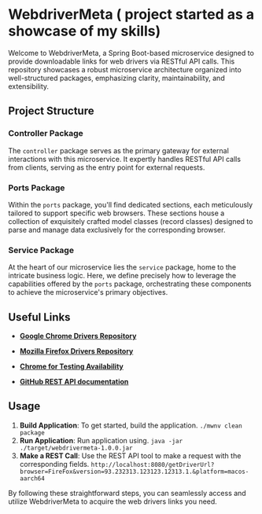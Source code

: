 # WebdriverMeta ( project started as a showcase of my skills)

Welcome to WebdriverMeta, a Spring Boot-based microservice designed to provide downloadable links for web drivers via RESTful API calls. This repository showcases a robust microservice architecture organized into well-structured packages, emphasizing clarity, maintainability, and extensibility.


## Project Structure

### Controller Package
The `controller` package serves as the primary gateway for external interactions with this microservice. It expertly handles RESTful API calls from clients, serving as the entry point for external requests.

### Ports Package
Within the `ports` package, you'll find dedicated sections, each meticulously tailored to support specific web browsers. These sections house a collection of exquisitely crafted model classes (record classes) designed to parse and manage data exclusively for the corresponding browser.

### Service Package
At the heart of our microservice lies the `service` package, home to the intricate business logic. Here, we define precisely how to leverage the capabilities offered by the `ports` package, orchestrating these components to achieve the microservice's primary objectives.

## Useful Links

- [**Google Chrome Drivers Repository**](https://googlechromelabs.github.io/chrome-for-testing/latest-versions-per-milestone-with-downloads.json)

- [**Mozilla Firefox Drivers Repository**](https://github.com/mozilla/geckodriver/releases)

- [**Chrome for Testing Availability**](https://github.com/GoogleChromeLabs/chrome-for-testing#json-api-endpoints)

-  [**GitHub REST API documentation**](https://docs.github.com/en/rest/releases/releases?apiVersion=2022-11-28)


## Usage

1. **Build Application**: To get started, build the application. `./mwnv clean package`
2. **Run Application**: Run application using. `java -jar ./target/webdrivermeta-1.0.0.jar`
4. **Make a REST Call**: Use the REST API tool to make a request with the corresponding fields. `http://localhost:8080/getDriverUrl?browser=FireFox&version=93.232313.123123.12313.1.&platform=macos-aarch64`

By following these straightforward steps, you can seamlessly access and utilize WebdriverMeta to acquire the web drivers links you need.

